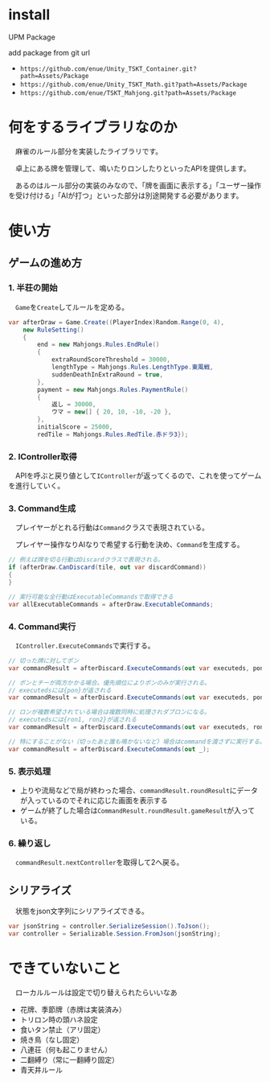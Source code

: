 # install

UPM Package

add package from git url

+ `https://github.com/enue/Unity_TSKT_Container.git?path=Assets/Package`
+ `https://github.com/enue/Unity_TSKT_Math.git?path=Assets/Package`
+ `https://github.com/enue/TSKT_Mahjong.git?path=Assets/Package`

# 何をするライブラリなのか

　麻雀のルール部分を実装したライブラリです。

　卓上にある牌を管理して、鳴いたりロンしたりといったAPIを提供します。

　あるのはルール部分の実装のみなので、「牌を画面に表示する」「ユーザー操作を受け付ける」「AIが打つ」といった部分は別途開発する必要があります。

# 使い方

## ゲームの進め方

### 1. 半荘の開始

　`Game`を`Create`してルールを定める。

```cs
var afterDraw = Game.Create((PlayerIndex)Random.Range(0, 4),
    new RuleSetting()
    {
        end = new Mahjongs.Rules.EndRule()
        {
            extraRoundScoreThreshold = 30000,
            lengthType = Mahjongs.Rules.LengthType.東風戦,
            suddenDeathInExtraRound = true,
        },
        payment = new Mahjongs.Rules.PaymentRule()
        {
            返し = 30000,
            ウマ = new[] { 20, 10, -10, -20 },
        },
        initialScore = 25000,
        redTile = Mahjongs.Rules.RedTile.赤ドラ3});
```

### 2. IController取得
　APIを呼ぶと戻り値として`IController`が返ってくるので、これを使ってゲームを進行していく。

### 3. Command生成
　プレイヤーがとれる行動は`Command`クラスで表現されている。

　プレイヤー操作なりAIなりで希望する行動を決め、`Command`を生成する。

```cs
// 例えば牌を切る行動はDiscardクラスで表現される。
if (afterDraw.CanDiscard(tile, out var discardCommand))
{
}

// 実行可能な全行動はExecutableCommandsで取得できる
var allExecutableCommands = afterDraw.ExecutableCommands;
```

### 4. Command実行

　`IController.ExecuteCommands`で実行する。

```cs
// 切った牌に対してポン
var commandResult = afterDiscard.ExecuteCommands(out var executeds, pon);
```

```cs
// ポンとチーが両方かかる場合。優先順位によりポンのみが実行される。
// executedsには{pon}が返される
var commandResult = afterDiscard.ExecuteCommands(out var executeds, pon, chi);
```

```cs
// ロンが複数希望されている場合は複数同時に処理されダブロンになる。
// executedsには{ron1, ron2}が返される
var commandResult = afterDiscard.ExecuteCommands(out var executeds, ron1, ron2);
```

```cs
// 特にすることがない（切ったあと誰も鳴かないなど）場合はcommandを渡さずに実行する。
var commandResult = afterDiscard.ExecuteCommands(out _);
```

### 5. 表示処理

+ 上りや流局などで局が終わった場合、`commandResult.roundResult`にデータが入っているのでそれに応じた画面を表示する
+ ゲームが終了した場合は`CommandResult.roundResult.gameResult`が入っている。

### 6. 繰り返し

　`commandResult.nextController`を取得して2へ戻る。

## シリアライズ

　状態をjson文字列にシリアライズできる。

```cs
var jsonString = controller.SerializeSession().ToJson();
var controller = Serializable.Session.FromJson(jsonString);
```


# できていないこと

　ローカルルールは設定で切り替えられたらいいなあ

+ 花牌、季節牌（赤牌は実装済み）
+ トリロン時の頭ハネ設定
+ 食いタン禁止（アリ固定）
+ 焼き鳥（なし固定）
+ 八連荘（何も起こりません）
+ 二翻縛り（常に一翻縛り固定）
+ 青天井ルール

